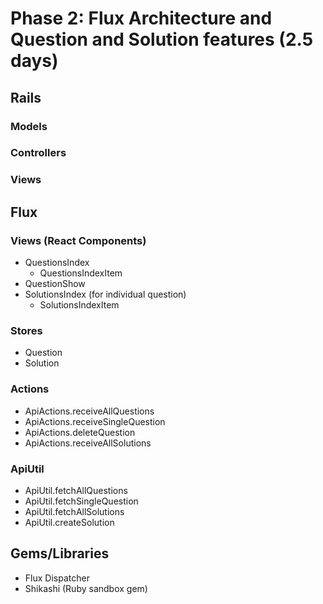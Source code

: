 # Phase 2: Flux Architecture and Question and Solution features (2.5 days)

## Rails
### Models

### Controllers

### Views

## Flux
### Views (React Components)
* QuestionsIndex
  - QuestionsIndexItem
* QuestionShow
* SolutionsIndex (for individual question)
  - SolutionsIndexItem

### Stores
* Question
* Solution

### Actions
* ApiActions.receiveAllQuestions
* ApiActions.receiveSingleQuestion
* ApiActions.deleteQuestion
* ApiActions.receiveAllSolutions

### ApiUtil
* ApiUtil.fetchAllQuestions
* ApiUtil.fetchSingleQuestion
* ApiUtil.fetchAllSolutions
* ApiUtil.createSolution

## Gems/Libraries
* Flux Dispatcher
* Shikashi (Ruby sandbox gem)
